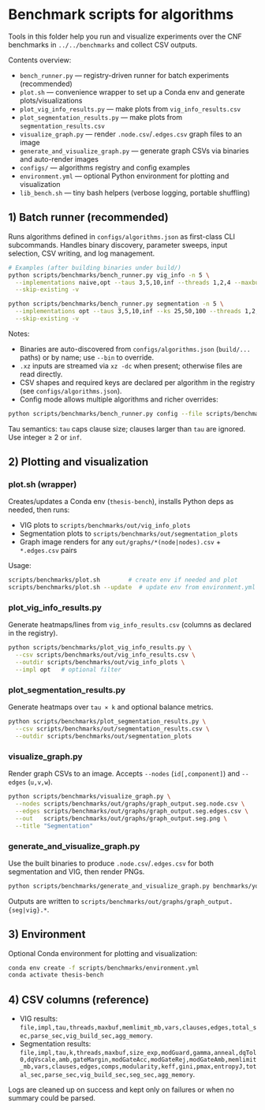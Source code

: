 # Benchmark scripts for algorithms

Tools in this folder help you run and visualize experiments over the CNF benchmarks in `../../benchmarks` and collect CSV outputs.

Contents overview:

- `bench_runner.py` — registry-driven runner for batch experiments (recommended)
- `plot.sh` — convenience wrapper to set up a Conda env and generate plots/visualizations
- `plot_vig_info_results.py` — make plots from `vig_info_results.csv`
- `plot_segmentation_results.py` — make plots from `segmentation_results.csv`
- `visualize_graph.py` — render `.node.csv`/`.edges.csv` graph files to an image
- `generate_and_visualize_graph.py` — generate graph CSVs via binaries and auto-render images
- `configs/` — algorithms registry and config examples
- `environment.yml` — optional Python environment for plotting and visualization
- `lib_bench.sh` — tiny bash helpers (verbose logging, portable shuffling)

## 1) Batch runner (recommended)

Runs algorithms defined in `configs/algorithms.json` as first-class CLI subcommands. Handles binary discovery, parameter sweeps, input selection, CSV writing, and log management.

```bash
# Examples (after building binaries under build/)
python scripts/benchmarks/bench_runner.py vig_info -n 5 \
  --implementations naive,opt --taus 3,5,10,inf --threads 1,2,4 --maxbufs 50000000,100000000 \
  --skip-existing -v

python scripts/benchmarks/bench_runner.py segmentation -n 5 \
  --implementations opt --taus 3,5,10,inf --ks 25,50,100 --threads 1,2,4 \
  --skip-existing -v
```

Notes:

- Binaries are auto-discovered from `configs/algorithms.json` (`build/...` paths) or by name; use `--bin` to override.
- `.xz` inputs are streamed via `xz -dc` when present; otherwise files are read directly.
- CSV shapes and required keys are declared per algorithm in the registry (see `configs/algorithms.json`).
- Config mode allows multiple algorithms and richer overrides:

```bash
python scripts/benchmarks/bench_runner.py config --file scripts/benchmarks/configs/example_configs.json -v
```

Tau semantics: `tau` caps clause size; clauses larger than `tau` are ignored. Use integer ≥ 2 or `inf`.

## 2) Plotting and visualization

### plot.sh (wrapper)

Creates/updates a Conda env (`thesis-bench`), installs Python deps as needed, then runs:

- VIG plots to `scripts/benchmarks/out/vig_info_plots`
- Segmentation plots to `scripts/benchmarks/out/segmentation_plots`
- Graph image renders for any `out/graphs/*(node|nodes).csv` + `*.edges.csv` pairs

Usage:

```bash
scripts/benchmarks/plot.sh        # create env if needed and plot
scripts/benchmarks/plot.sh --update  # update env from environment.yml before plotting
```

### plot_vig_info_results.py

Generate heatmaps/lines from `vig_info_results.csv` (columns as declared in the registry).

```bash
python scripts/benchmarks/plot_vig_info_results.py \
  --csv scripts/benchmarks/out/vig_info_results.csv \
  --outdir scripts/benchmarks/out/vig_info_plots \
  --impl opt   # optional filter
```

### plot_segmentation_results.py

Generate heatmaps over `tau × k` and optional balance metrics.

```bash
python scripts/benchmarks/plot_segmentation_results.py \
  --csv scripts/benchmarks/out/segmentation_results.csv \
  --outdir scripts/benchmarks/out/segmentation_plots
```

### visualize_graph.py

Render graph CSVs to an image. Accepts `--nodes` (`id[,component]`) and `--edges` (`u,v,w`).

```bash
python scripts/benchmarks/visualize_graph.py \
  --nodes scripts/benchmarks/out/graphs/graph_output.seg.node.csv \
  --edges scripts/benchmarks/out/graphs/graph_output.seg.edges.csv \
  --out   scripts/benchmarks/out/graphs/graph_output.seg.png \
  --title "Segmentation"
```

### generate_and_visualize_graph.py

Use the built binaries to produce `.node.csv`/`.edges.csv` for both segmentation and VIG, then render PNGs.

```bash
python scripts/benchmarks/generate_and_visualize_graph.py benchmarks/your.cnf.xz
```

Outputs are written to `scripts/benchmarks/out/graphs/graph_output.{seg|vig}.*`.

## 3) Environment

Optional Conda environment for plotting and visualization:

```bash
conda env create -f scripts/benchmarks/environment.yml
conda activate thesis-bench
```

## 4) CSV columns (reference)

- VIG results: `file,impl,tau,threads,maxbuf,memlimit_mb,vars,clauses,edges,total_sec,parse_sec,vig_build_sec,agg_memory`.
- Segmentation results: `file,impl,tau,k,threads,maxbuf,size_exp,modGuard,gamma,anneal,dqTol0,dqVscale,amb,gateMargin,modGateAcc,modGateRej,modGateAmb,memlimit_mb,vars,clauses,edges,comps,modularity,keff,gini,pmax,entropyJ,total_sec,parse_sec,vig_build_sec,seg_sec,agg_memory`.

Logs are cleaned up on success and kept only on failures or when no summary could be parsed.
